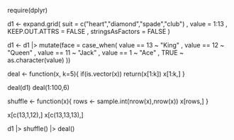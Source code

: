 require(dplyr)

d1 <- expand.grid(
    suit = c("heart","diamond","spade","club")
  , value = 1:13
  , KEEP.OUT.ATTRS = FALSE
  , stringsAsFactors = FALSE
)

d1 <- d1 |> 
  mutate(face = case_when(
      value == 13 ~ "King"
    , value == 12 ~ "Queen"
    , value == 11 ~ "Jack"
    , value == 1 ~ "Ace"
    , TRUE ~ as.character(value)
  ))

deal <- function(x, k=5){
  if(is.vector(x)) return(x[1:k])
  x[1:k,]
} 

deal(d1)
deal(1:100,6)

shuffle <- function(x){
  rows <- sample.int(nrow(x),nrow(x))
  x[rows,]
} 

x[c(13,1,12),]
x[c(13,13,13),]

d1 |> shuffle() |> deal()